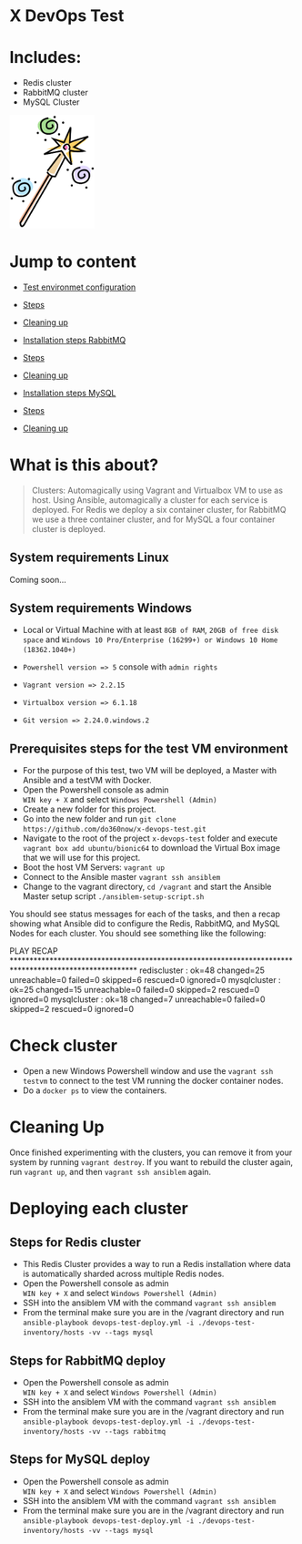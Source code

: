 # X DevOps Test
# Includes:
- Redis cluster 
- RabbitMQ cluster
- MySQL Cluster

<img src="https://github.com/do360now/x-devops-test/blob/master/magic.png" alt="magic" width="150">


# Jump to content

- [Test environmet configuration](#Test-environment-configuration)
- [Steps](#Steps)
- [Cleaning up](#CleaningUp)

- [Installation steps RabbitMQ](#Installation-steps-RabbitMQ)
- [Steps](#Steps)
- [Cleaning up](#CleaningUp)

- [Installation steps MySQL](#Installation-steps-MySQL)
- [Steps](#Steps)
- [Cleaning up](#CleaningUp)

# What is this about?

> Clusters: 
Automagically using Vagrant and Virtualbox VM to use as host. Using Ansible, automagically a cluster for each service is deployed. For Redis we deploy a six container cluster, for RabbitMQ we use a three container cluster, and for MySQL a four container cluster is deployed.  

## System requirements Linux
Coming soon...

## System requirements Windows
- Local or Virtual Machine with at least `8GB of RAM`, `20GB of free disk space` and `Windows 10 Pro/Enterprise (16299+) or Windows 10 Home (18362.1040+)`

- `Powershell version => 5` console with `admin rights`
- `Vagrant version => 2.2.15`
- `Virtualbox version => 6.1.18`
- `Git version => 2.24.0.windows.2`

## Prerequisites steps for the test VM environment
- For the purpose of this test, two VM will be deployed, a Master with Ansible and a testVM with Docker. 
- Open the Powershell console as admin <br>
`WIN key + X` and select `Windows Powershell (Admin)`
- Create a new folder for this project.
- Go into the new folder and run `git clone https://github.com/do360now/x-devops-test.git`
- Navigate to the root of the project `x-devops-test` folder and execute `vagrant box add ubuntu/bionic64` to download the Virtual Box image that we will use for this project.
- Boot the host VM Servers: `vagrant up`
- Connect to the Ansible master `vagrant ssh ansiblem`
- Change to the vagrant directory,  `cd /vagrant` and start the Ansible Master setup script `./ansiblem-setup-script.sh`


You should see status messages for each of the tasks, and then a recap showing what Ansible did to configure the Redis, RabbitMQ, and MySQL Nodes for each cluster.  You should see something like the following:

PLAY RECAP *******************************************************************************************************
rediscluster               : ok=48   changed=25   unreachable=0    failed=0    skipped=6    rescued=0    ignored=0
mysqlcluster               : ok=25   changed=15    unreachable=0    failed=0    skipped=2    rescued=0    ignored=0
mysqlcluster               : ok=18   changed=7    unreachable=0    failed=0    skipped=2    rescued=0    ignored=0

# Check cluster
- Open a new Windows Powershell window and use the `vagrant ssh testvm` to connect to the test VM running the docker container nodes.
- Do a `docker ps` to view the containers.

# Cleaning Up
Once finished experimenting with the clusters, you can remove it from your system by running `vagrant destroy`.  If you want to rebuild the cluster again, run `vagrant up`, and then `vagrant ssh ansiblem` again.

# Deploying each cluster

## Steps for Redis cluster
- This Redis Cluster provides a way to run a Redis installation where data is automatically sharded across multiple Redis nodes.
- Open the Powershell console as admin <br>
`WIN key + X` and select `Windows Powershell (Admin)`
- SSH into the ansiblem VM with the command `vagrant ssh ansiblem`
- From the terminal make sure you are in the /vagrant directory and run `ansible-playbook devops-test-deploy.yml -i ./devops-test-inventory/hosts -vv --tags mysql`

## Steps for RabbitMQ deploy
- Open the Powershell console as admin <br>
`WIN key + X` and select `Windows Powershell (Admin)`
- SSH into the ansiblem VM with the command `vagrant ssh ansiblem`
- From the terminal make sure you are in the /vagrant directory and run `ansible-playbook devops-test-deploy.yml -i ./devops-test-inventory/hosts -vv --tags rabbitmq`

## Steps for MySQL deploy
- Open the Powershell console as admin <br>
`WIN key + X` and select `Windows Powershell (Admin)`
- SSH into the ansiblem VM with the command `vagrant ssh ansiblem`
- From the terminal make sure you are in the /vagrant directory and run `ansible-playbook devops-test-deploy.yml -i ./devops-test-inventory/hosts -vv --tags mysql`